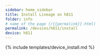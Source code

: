 ```yaml
---
sidebar: home_sidebar
title: Install Lineage on h811
folder: info
# name of the page (/{{permalink}}.html)
permalink: /devices/h811/install
device: h811
---
```

{% include templates/device_install.md %}
